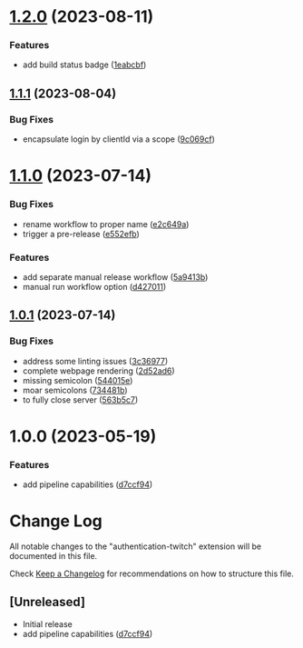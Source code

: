 # [1.2.0](https://github.com/clarkio/vscode-authentication-twitch/compare/v1.1.1...v1.2.0) (2023-08-11)


### Features

* add build status badge ([1eabcbf](https://github.com/clarkio/vscode-authentication-twitch/commit/1eabcbf536ca24afa104d84024cef75be2961395))

## [1.1.1](https://github.com/clarkio/vscode-authentication-twitch/compare/v1.1.0...v1.1.1) (2023-08-04)


### Bug Fixes

* encapsulate login by clientId via a scope ([9c069cf](https://github.com/clarkio/vscode-authentication-twitch/commit/9c069cf65b8be8c76779fcfce678854d1212cd75))

# [1.1.0](https://github.com/clarkio/vscode-authentication-twitch/compare/v1.0.1...v1.1.0) (2023-07-14)


### Bug Fixes

* rename workflow to proper name ([e2c649a](https://github.com/clarkio/vscode-authentication-twitch/commit/e2c649ac326cfe661f8e9eaaf8b6132308185d4e))
* trigger a pre-release ([e552efb](https://github.com/clarkio/vscode-authentication-twitch/commit/e552efb41239a86c5cc4c789ce64f023b7e5a499))


### Features

* add separate manual release workflow ([5a9413b](https://github.com/clarkio/vscode-authentication-twitch/commit/5a9413bf62136d5a43cfb78dfedb8bcb9ead1320))
* manual run workflow option ([d427011](https://github.com/clarkio/vscode-authentication-twitch/commit/d4270110350eb8d51dca81a1862df52886f20bf7))

## [1.0.1](https://github.com/clarkio/vscode-authentication-twitch/compare/v1.0.0...v1.0.1) (2023-07-14)


### Bug Fixes

* address some linting issues ([3c36977](https://github.com/clarkio/vscode-authentication-twitch/commit/3c36977bc51deb1d158f14a9c0cfde2b4df4b36c))
* complete webpage rendering ([2d52ad6](https://github.com/clarkio/vscode-authentication-twitch/commit/2d52ad6ad4348e456a18edf354bd5e5c058b35d4))
* missing semicolon ([544015e](https://github.com/clarkio/vscode-authentication-twitch/commit/544015e9f596434a035b675ee8a004020c2760cb))
* moar semicolons ([734481b](https://github.com/clarkio/vscode-authentication-twitch/commit/734481bdf0d0e550a1d4b4e836121b8bc3b0a508))
* to fully close server ([563b5c7](https://github.com/clarkio/vscode-authentication-twitch/commit/563b5c7c966e5d931ba4312720ad492801cf2808))

# 1.0.0 (2023-05-19)


### Features

* add pipeline capabilities ([d7ccf94](https://github.com/clarkio/vscode-authentication-twitch/commit/d7ccf94566b60dff4f4c155c0680aeb7bd91c334))

# Change Log

All notable changes to the "authentication-twitch" extension will be documented in this file.

Check [Keep a Changelog](http://keepachangelog.com/) for recommendations on how to structure this file.

## [Unreleased]

- Initial release
- add pipeline capabilities ([d7ccf94](https://github.com/clarkio/vscode-authentication-twitch/commit/d7ccf94566b60dff4f4c155c0680aeb7bd91c334))
